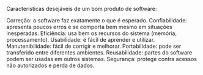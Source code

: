 Características desejáveis de um bom produto de software:

Correção: o software faz exatamente o que é esperado.
Confiabilidade: apresenta poucos erros e se comporta bem mesmo em situações inesperadas.
Eficiência: usa bem os recursos do sistema (memória, processamento).
Usabilidade: é fácil de aprender e utilizar.
Manutenibilidade: fácil de corrigir e melhorar.
Portabilidade: pode ser transferido entre diferentes ambientes.
Reusabilidade: partes do software podem ser usadas em outros sistemas.
Segurança: protege contra acessos não autorizados e perda de dados.
